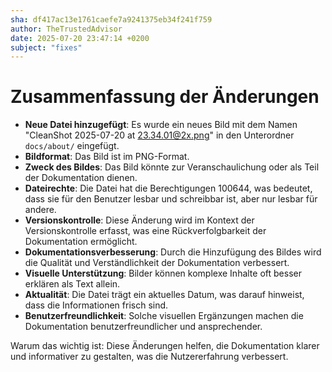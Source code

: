 ```yaml
---
sha: df417ac13e1761caefe7a9241375eb34f241f759
author: TheTrustedAdvisor
date: 2025-07-20 23:47:14 +0200
subject: "fixes"
---
```


  # Zusammenfassung der Änderungen

- **Neue Datei hinzugefügt**: Es wurde ein neues Bild mit dem Namen "CleanShot 2025-07-20 at 23.34.01@2x.png" in den Unterordner `docs/about/` eingefügt.
- **Bildformat**: Das Bild ist im PNG-Format.
- **Zweck des Bildes**: Das Bild könnte zur Veranschaulichung oder als Teil der Dokumentation dienen.
- **Dateirechte**: Die Datei hat die Berechtigungen 100644, was bedeutet, dass sie für den Benutzer lesbar und schreibbar ist, aber nur lesbar für andere.
- **Versionskontrolle**: Diese Änderung wird im Kontext der Versionskontrolle erfasst, was eine Rückverfolgbarkeit der Dokumentation ermöglicht.
- **Dokumentationsverbesserung**: Durch die Hinzufügung des Bildes wird die Qualität und Verständlichkeit der Dokumentation verbessert.
- **Visuelle Unterstützung**: Bilder können komplexe Inhalte oft besser erklären als Text allein.
- **Aktualität**: Die Datei trägt ein aktuelles Datum, was darauf hinweist, dass die Informationen frisch sind.
- **Benutzerfreundlichkeit**: Solche visuellen Ergänzungen machen die Dokumentation benutzerfreundlicher und ansprechender.

Warum das wichtig ist: Diese Änderungen helfen, die Dokumentation klarer und informativer zu gestalten, was die Nutzererfahrung verbessert.
